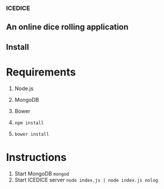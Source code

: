 ### ICEDICE

## An online dice rolling application

## Install

# Requirements

1. Node.js
2. MongoDB
3. Bower

1. `npm install`
2. `bower install`


# Instructions

1. Start MongoDB `mongod`
2. Start ICEDICE server `node index.js | node index.js nolog`

